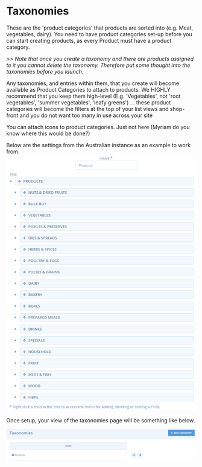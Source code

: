 # Taxonomies

These are the 'product categories' that products are sorted into \(e.g. Meat, vegetables, dairy\). You need to have product categories set-up before you can start creating products, as every Product must have a product category.

_&gt;&gt; Note that once you create a taxonomy and there are products assigned to it you cannot delete the taxonomy. Therefore put some thought into the taxonomies before you launch._

Any taxonomies, and entries within them, that you create will become available as Product Categories to attach to products. We HIGHLY recommend that you keep them high-level \(E.g. 'Vegetables', not 'root vegetables', 'summer vegetables', 'leafy greens'\) . . these product categories will become the filters at the top of your list views and shop-front and you do not want too many in use across your site

You can attach icons to product categories. Just not here \(Myriam do you know where this would be done?\)

Below are the settings from the Australian instance as an example to work from.![](/assets/Taxonomies)

Once setup, your view of the taxonomies page will be something like below.

![](/assets/ProductsTaxonomies.png)

